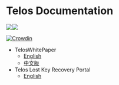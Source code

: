 # Telos Documentation

<img align="center" src="https://raw.githubusercontent.com/Telos-Canton/telos-docs/master/images/Telos_MarketingSite_TelosLogo_500px.7fa80b93.png" heigh="200"><img align="center" src="https://raw.githubusercontent.com/Telos-Canton/telos-docs/master/images/telos-canton-logo-slogan-200X200.png">

[![Crowdin](https://d322cqt584bo4o.cloudfront.net/telos-docs/localized.svg)](https://crowdin.com/project/telos-docs)

- TelosWhitePaper
  * [English](TelosWhitePaper.md)
  * [中文版](./zh-CN/TelosWhitePaper.md)
- Telos Lost Key Recovery Portal
  * [English](TelosLostKeyRecoveryPortal.md)

